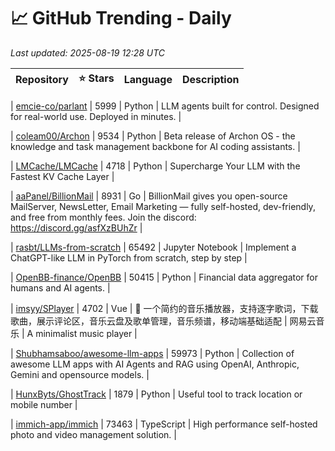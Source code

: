 # 📈 GitHub Trending - Daily

_Last updated: 2025-08-19 12:28 UTC_

| Repository | ⭐ Stars | Language | Description |
|------------|--------:|----------|-------------|

| [emcie-co/parlant](https://github.com/emcie-co/parlant) | 5999 | Python | LLM agents built for control. Designed for real-world use. Deployed in minutes. |

| [coleam00/Archon](https://github.com/coleam00/Archon) | 9534 | Python | Beta release of Archon OS - the knowledge and task management backbone for AI coding assistants. |

| [LMCache/LMCache](https://github.com/LMCache/LMCache) | 4718 | Python | Supercharge Your LLM with the Fastest KV Cache Layer |

| [aaPanel/BillionMail](https://github.com/aaPanel/BillionMail) | 8931 | Go | BillionMail gives you open-source MailServer, NewsLetter, Email Marketing — fully self-hosted, dev-friendly, and free from monthly fees. Join the discord: https://discord.gg/asfXzBUhZr |

| [rasbt/LLMs-from-scratch](https://github.com/rasbt/LLMs-from-scratch) | 65492 | Jupyter Notebook | Implement a ChatGPT-like LLM in PyTorch from scratch, step by step |

| [OpenBB-finance/OpenBB](https://github.com/OpenBB-finance/OpenBB) | 50415 | Python | Financial data aggregator for humans and AI agents. |

| [imsyy/SPlayer](https://github.com/imsyy/SPlayer) | 4702 | Vue | 🎉 一个简约的音乐播放器，支持逐字歌词，下载歌曲，展示评论区，音乐云盘及歌单管理，音乐频谱，移动端基础适配 | 网易云音乐 | A minimalist music player |

| [Shubhamsaboo/awesome-llm-apps](https://github.com/Shubhamsaboo/awesome-llm-apps) | 59973 | Python | Collection of awesome LLM apps with AI Agents and RAG using OpenAI, Anthropic, Gemini and opensource models. |

| [HunxByts/GhostTrack](https://github.com/HunxByts/GhostTrack) | 1879 | Python | Useful tool to track location or mobile number |

| [immich-app/immich](https://github.com/immich-app/immich) | 73463 | TypeScript | High performance self-hosted photo and video management solution. |
